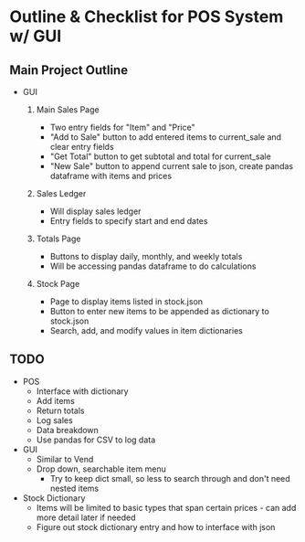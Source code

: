 # Outline & Checklist for POS System w/ GUI

## Main Project Outline
- GUI
    1) Main Sales Page
        - Two entry fields for "Item" and "Price"
        - "Add to Sale" button to add entered items to current_sale and clear entry fields
        - "Get Total" button to get subtotal and total for current_sale
        - "New Sale" button to append current sale to json, create pandas dataframe with items and prices

    2) Sales Ledger
        - Will display sales ledger
        - Entry fields to specify start and end dates


    3) Totals Page
        - Buttons to display daily, monthly, and weekly totals
        - Will be accessing pandas dataframe to do calculations
        
    4) Stock Page
        - Page to display items listed in stock.json
        - Button to enter new items to be appended as dictionary to stock.json
        - Search, add, and modify values in item dictionaries

## TODO
- POS
    - Interface with dictionary
    - Add items
    - Return totals
    - Log sales
    - Data breakdown
    - Use pandas for CSV to log data
- GUI
    - Similar to Vend
    - Drop down, searchable item menu
        - Try to keep dict small, so less to search through and don't need nested items
- Stock Dictionary
    - Items will be limited to basic types that span certain prices - can add more detail later if needed
    - Figure out stock dictionary entry and how to interface with json
